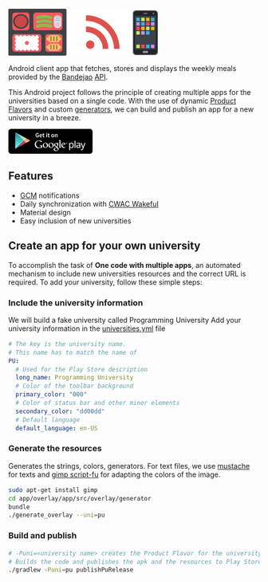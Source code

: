 ![](images/broadcast.png)

Android client app that fetches, stores and displays the weekly meals provided by the [Bandejao](https://bandejao.gjhenrique.com) [API](https://github.com/gjhenrique/BandejaoServer). 

This Android project follows the principle of creating multiple apps for the universities based on a single code.
With the use of dynamic [Product Flavors](http://tools.android.com/tech-docs/new-build-system/user-guide#TOC-Product-flavors) and custom [generators](app/src/overlay/generator/generate_overlay), 
we can build and publish an app for a new university in a breeze.

[![Google Play](images/play-store.png)](https://play.google.com/store/apps/details?id=br.uel.easymenu)

## Features
* [GCM](https://developers.google.com/cloud-messaging/) notifications
* Daily synchronization with [CWAC Wakeful](https://github.com/commonsguy/cwac-wakeful)
* Material design
* Easy inclusion of new universities

## Create an app for your own university
To accomplish the task of __One code with multiple apps__, an automated mechanism to include new universities resources and the correct URL is required.
To add your university, follow these simple steps:

### Include the university information
We will build a fake university called Programming University
Add your university information in the [universities.yml](app/src/overlay/universities.yml) file
```yaml
# The key is the university name.
# This name has to match the name of 
PU:
  # Used for the Play Store description
  long_name: Programming University
  # Color of the toolbar background
  primary_color: "000"
  # Color of status bar and other minor elements
  secondary_color: "dd00dd"
  # Default language 
  default_language: en-US
```

### Generate the resources
Generates the strings, colors, generators.
For text files, we use [mustache](https://mustache.github.io) for texts and [gimp script-fu](https://docs.gimp.org/en/gimp-concepts-script-fu.html) for adapting the colors of the image.
```bash
sudo apt-get install gimp
cd app/overlay/app/src/overlay/generator
bundle
./generate_overlay --uni=pu
```

### Build and publish
```bash
# -Puni=<university name> creates the Product Flavor for the university
# Builds the code and publishes the apk and the resources to Play Store
./gradlew -Puni=pu publishPuRelease
```
